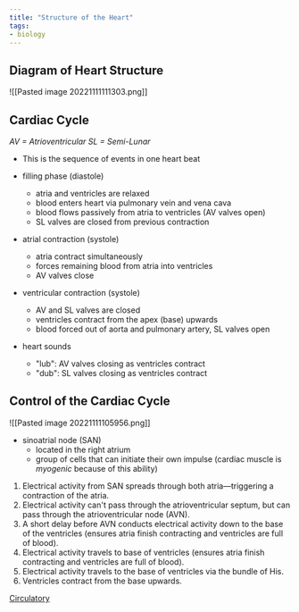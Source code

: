 ```yaml
---
title: "Structure of the Heart"
tags:
- biology
---
```


## Diagram of Heart Structure

![[Pasted image 20221111111303.png]]

## Cardiac Cycle
*AV = Atrioventricular*
*SL = Semi-Lunar*

- This is the sequence of events in one heart beat

- filling phase (diastole)
	- atria and ventricles are relaxed
	- blood enters heart via pulmonary vein and vena cava
	- blood flows passively from atria to ventricles (AV valves open)
	- SL valves are closed from previous contraction
- atrial contraction (systole)
	- atria contract simultaneously
	- forces remaining blood from atria into ventricles
	- AV valves close
- ventricular contraction (systole)
	- AV and SL valves are closed
	- ventricles contract from the apex (base) upwards
	- blood forced out of aorta and pulmonary artery, SL valves open
- heart sounds
	- "lub": AV valves closing as ventricles contract
	- "dub": SL valves closing as ventricles contract

## Control of the Cardiac Cycle
![[Pasted image 20221111105956.png]]

- sinoatrial node (SAN)
	- located in the right atrium
	- group of cells that can initiate their own impulse (cardiac muscle is *myogenic* because of this ability)

1) Electrical activity from SAN spreads through both atria—triggering a contraction of the atria.
2) Electrical activity can't pass through the atrioventricular septum, but can pass through the atrioventricular node (AVN).
3) A short delay before AVN conducts electrical activity down to the base of the ventricles (ensures atria finish contracting and ventricles are full of blood).
4) Electrical activity travels to base of ventricles (ensures atria finish contracting and ventricles are full of blood).
5) Electrical activity travels to the base of ventricles via the bundle of His.
6) Ventricles contract from the base upwards.

[Circulatory](sixth/Biology/Circulatory/Circulatory)
